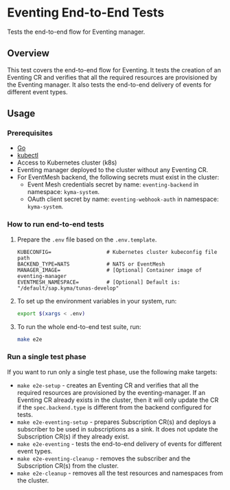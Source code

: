 # Eventing End-to-End Tests
Tests the end-to-end flow for Eventing manager.

## Overview

This test covers the end-to-end flow for Eventing. It tests the creation of an Eventing CR and verifies that all the required resources are provisioned by the Eventing manager. It also tests the end-to-end delivery of events for different event types.

## Usage

### Prerequisites

- [Go](https://go.dev/)
- [kubectl](https://kubernetes.io/docs/tasks/tools/)
- Access to Kubernetes cluster (k8s)
- Eventing manager deployed to the cluster without any Eventing CR.
- For EventMesh backend, the following secrets must exist in the cluster:
  - Event Mesh credentials secret by name: `eventing-backend` in namespace: `kyma-system`.
  - OAuth client secret by name: `eventing-webhook-auth` in namespace: `kyma-system`.

### How to run end-to-end tests

1. Prepare the `.env` file based on the `.env.template`.

   ```
   KUBECONFIG=                  # Kubernetes cluster kubeconfig file path
   BACKEND_TYPE=NATS            # NATS or EventMesh
   MANAGER_IMAGE=               # [Optional] Container image of eventing-manager
   EVENTMESH_NAMESPACE=         # [Optional] Default is: "/default/sap.kyma/tunas-develop"
   ```

2. To set up the environment variables in your system, run:

   ```bash
   export $(xargs < .env)
   ```

3. To run the whole end-to-end test suite, run:

   ```bash
   make e2e
   ```

### Run a single test phase

If you want to run only a single test phase, use the following make targets:

- `make e2e-setup` - creates an Eventing CR and verifies that all the required resources are provisioned by the eventing-manager. If an Eventing CR already exists in the cluster, then it will only update the CR if the `spec.backend.type` is different from the backend configured for tests.
- `make e2e-eventing-setup` - prepares Subscription CR(s) and deploys a subscriber to be used in subscriptions as a sink. It does not update the Subscription CR(s) if they already exist.
- `make e2e-eventing` - tests the end-to-end delivery of events for different event types.
- `make e2e-eventing-cleanup` - removes the subscriber and the Subscription CR(s) from the cluster.
- `make e2e-cleanup` - removes all the test resources and namespaces from the cluster.
